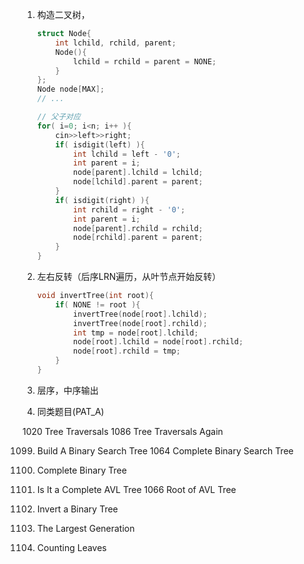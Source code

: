 1.  构造二叉树，

    ```cpp
    struct Node{
		int lchild, rchild, parent;
		Node(){
			lchild = rchild = parent = NONE;
		}
	};
	Node node[MAX];
    // ...
    
    // 父子对应
    for( i=0; i<n; i++ ){
		cin>>left>>right;
		if( isdigit(left) ){
			int lchild = left - '0';
			int parent = i;
			node[parent].lchild = lchild;
			node[lchild].parent = parent;
		}
		if( isdigit(right) ){
			int rchild = right - '0';
			int parent = i;
			node[parent].rchild = rchild;
			node[rchild].parent = parent;
		}
	}
    ```

2.  左右反转（后序LRN遍历，从叶节点开始反转）

    ```cpp
    void invertTree(int root){
		if( NONE != root ){
			invertTree(node[root].lchild);
			invertTree(node[root].rchild);
			int tmp = node[root].lchild;
			node[root].lchild = node[root].rchild;
			node[root].rchild = tmp;
		}
	}
    ```

3.  层序，中序输出

4.  同类题目(PAT_A)

1020 Tree Traversals
1086 Tree Traversals Again

1099. Build A Binary Search Tree
1064 Complete Binary Search Tree
1110. Complete Binary Tree

1123. Is It a Complete AVL Tree
1066 Root of AVL Tree


1102. Invert a Binary Tree 

1094. The Largest Generation

1004. Counting Leaves

